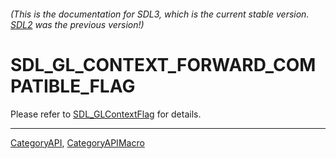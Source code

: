 ###### (This is the documentation for SDL3, which is the current stable version. [SDL2](https://wiki.libsdl.org/SDL2/) was the previous version!)
# SDL_GL_CONTEXT_FORWARD_COMPATIBLE_FLAG

Please refer to [SDL_GLContextFlag](SDL_GLContextFlag) for details.

----
[CategoryAPI](CategoryAPI), [CategoryAPIMacro](CategoryAPIMacro)

